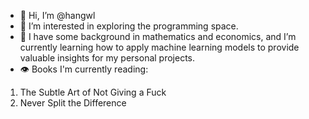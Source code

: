 - 👋 Hi, I’m @hangwl
- 👀 I’m interested in exploring the programming space.
- 🌱 I have some background in mathematics and economics, and I’m currently learning how to apply machine learning models to provide valuable insights for my personal projects.
- 👁️ Books I'm currently reading:
1. The Subtle Art of Not Giving a Fuck
2. Never Split the Difference

<!---
hangwl/hangwl is a ✨ special ✨ repository because its `README.md` (this file) appears on your GitHub profile.
You can click the Preview link to take a look at your changes.
- 💞️ I’m looking to collaborate on ...
- 📫 How to reach me ...
--->
